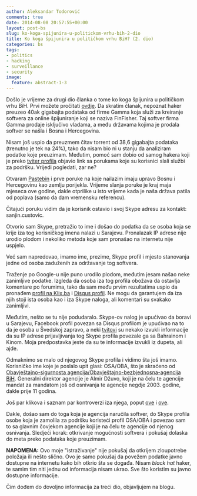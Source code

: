 ```yaml
---
author: Aleksandar Todorović
comments: true
date: 2014-08-08 20:57:55+00:00
layout: post-bs
slug: ko-koga-spijunira-u-politickom-vrhu-bih-2-dio
title: Ko koga špijunira u političkom vrhu BiH? (2. dio)
categories: bs
tags:
- politics
- hacking
- surveillance
- security
image:
  feature: abstract-1-3
---
```


Došlo je vrijeme za drugi dio članka o tome ko koga špijunira u političkom vrhu BiH. Prvi možete pročitati [ovdje](http://aleksandartodorovic.wordpress.com/2014/08/07/ko-koga-spijunira-u-politickom-vrhu-bih/). Da skratim članak, nepoznat haker preuzeo 40ak gigabajta podataka od firme Gamma koja služi za kreiranje softvera za online špijuniranje koji se naziva FinFisher. Taj softver firma Gamma prodaje isključivo vladama, a među državama kojima je prodala softver se našla i Bosna i Hercegovina.

Nisam još uspio da preuzmem čitav torrent od 38,6 gigabajta podataka (trenutno je tek na 24%), tako da nisam bio ni u stanju da analiziram podatke koje preuzimam. Međutim, pomoć sam dobio od samog hakera koji je preko [tviter profila](https://twitter.com/GammaGroupPR) objavio link sa porukama koje su korisnici slali službi za podršku. Vrijedi pogledati, zar ne?

Otvaram [Pastebin](http://pastebin.com/raw.php?i=GN9wn7xn) i prve poruke na koje nailazim imaju upravo Bosnu i Hercegovinu kao zemlju porijekla. Vrijeme slanja poruke je kraj maja mjeseca ove godine, dakle otprilike u isto vrijeme kada je naša država patila od poplava (samo da dam vremensku referencu).

Čitajući poruku vidim da je korisnik ostavio i svoj Skype adresu za kontakt: sanjin.custovic.

Otvorio sam Skype, pretražio to ime i došao do podatka da se osoba koja se krije iza tog korisničkog imena nalazi u Sarajevu. Pronalazak IP adrese nije urodio plodom i nekoliko metoda koje sam pronašao na internetu nije uspjelo.

Već sam napredovao, imamo ime, prezime, Skype profil i mjesto stanovanja jedne od osoba zaduženih za održavanje tog softvera.

Traženje po Google-u nije puno urodilo plodom, međutim jesam našao neke zanimljive podatke. Izgleda da osoba iza tog profila obožava da ostavlja komentare po forumima, tako da sam među prvim rezultatima uspio da pronađem [profil na Klix.ba](http://www.klix.ba/profil/sanjin-custovic) i [Disqus profil](http://disqus.com/sanjincustovic/). Ne mogu da garantujem da iza njih stoji ista osoba kao i iza Skype naloga, ali komentari su svakako zanimljivi.

Međutim, nešto se tu nije podudaralo. Skype-ov nalog je upućivao da boravi u Sarajevu, Facebook profil povezan sa Disqus profilom je upućivao na to da je osoba u Švedskoj zapravo, a neki [tvitovi](https://twitter.com/Trojan7Sec/status/497461960121024514) su nekako izvukli informacije da su IP adrese prijavljivanja tog Skype profila povezale ga sa Bahrainom i Kinom. Moja predpostavka jeste da su te informacije izvukli iz dupeta, ali ajde.

Odmaknimo se malo od njegovog Skype profila i vidimo šta još imamo. Korisničko ime koje je poslalo upit glasi: OSA/OBA, što je skraćeno od [Obavještajno-sigurnosta agencija/Obavještajno-bezbjednosna-agencija BiH](http://www.osa-oba.gov.ba/indexbos.htm). Generalni direktor agencije je Almir Džuvo, koji je na čelu te agencije mandat za mandatom još od osnivanja te agencije negdje 2003. godine, dakle prije 11 godina.

Još par klikova i saznam par kontroverzi iza njega, poput [ove](http://croportal.ba/vijesti/bih/3932-direktor-obavjetajne-slube-almir-duvo-ima-monopol-u-dravnim-institucijama) i [ove](http://www.javno.ba/bih/uj-i-almir-duvo-pijun.html).

Dakle, došao sam do toga koja je agencija naručila softver, do Skype profila osobe koja je zamolila za podršku koristeći profil OSA/OBA i povezao sam to sa glavnim čovjekom agencije koji je na čelu te agencije od njenog osnivanja. Sledjeći korak: otkrivanje mogućnosti softvera i pokušaj dolaska do meta preko podataka koje preuzimam.

**NAPOMENA:** Ovo moje "istraživanje" nije pokušaj da otkrijem zloupotrebe položaja ili nešto slično. Ovo je samo pokušaj da povežem podatke javno dostupne na internetu kako bih otkrio šta se događa. Nisam _black hat_ haker, te samim tim niti jednu od informacija nisam ukrao. Sve što koristim su javno dostupne informacije.

Čim dođem do dovoljno informacija za treći dio, objavljujem na blogu.
